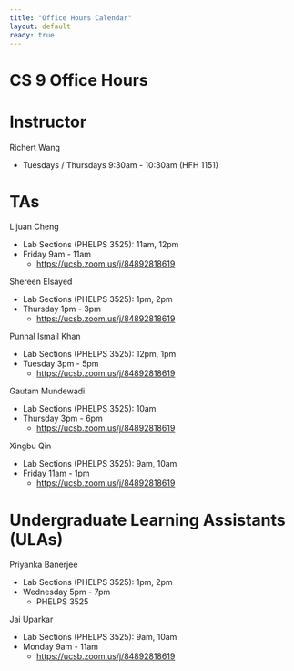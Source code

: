 ```yaml
---
title: "Office Hours Calendar"
layout: default
ready: true
---
```


<h1><strong>CS 9 Office Hours</strong></h1>

# Instructor
Richert Wang

* Tuesdays / Thursdays 9:30am - 10:30am (HFH 1151)

# TAs

Lijuan Cheng
* Lab Sections (PHELPS 3525): 11am, 12pm
* Friday 9am - 11am
	* https://ucsb.zoom.us/j/84892818619

Shereen Elsayed
* Lab Sections (PHELPS 3525): 1pm, 2pm
* Thursday 1pm - 3pm
	* https://ucsb.zoom.us/j/84892818619

Punnal Ismail Khan
* Lab Sections (PHELPS 3525): 12pm, 1pm
* Tuesday 3pm - 5pm
	* https://ucsb.zoom.us/j/84892818619

Gautam Mundewadi
* Lab Sections (PHELPS 3525): 10am
* Thursday 3pm - 6pm
	* https://ucsb.zoom.us/j/84892818619

Xingbu Qin
* Lab Sections (PHELPS 3525): 9am, 10am
* Friday 11am - 1pm
	* https://ucsb.zoom.us/j/84892818619

# Undergraduate Learning Assistants (ULAs)

Priyanka Banerjee
* Lab Sections (PHELPS 3525): 1pm, 2pm
* Wednesday 5pm - 7pm
	* PHELPS 3525

Jai Uparkar
* Lab Sections (PHELPS 3525): 9am, 10am
* Monday 9am - 11am
	* https://ucsb.zoom.us/j/84892818619